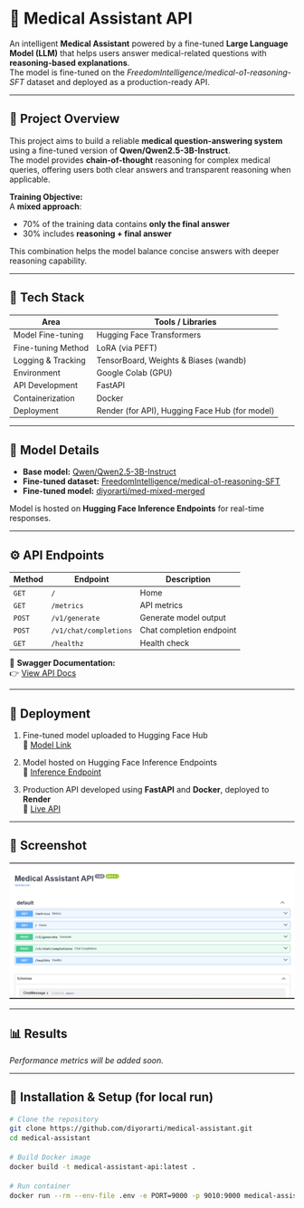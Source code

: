 # 🧠 Medical Assistant API

An intelligent **Medical Assistant** powered by a fine-tuned **Large Language Model (LLM)** that helps users answer medical-related questions with **reasoning-based explanations**.  
The model is fine-tuned on the *FreedomIntelligence/medical-o1-reasoning-SFT* dataset and deployed as a production-ready API.

---

## 🚀 Project Overview

This project aims to build a reliable **medical question-answering system** using a fine-tuned version of **Qwen/Qwen2.5-3B-Instruct**.  
The model provides **chain-of-thought** reasoning for complex medical queries, offering users both clear answers and transparent reasoning when applicable.

**Training Objective:**  
A **mixed approach**:
- 70% of the training data contains **only the final answer**
- 30% includes **reasoning + final answer**

This combination helps the model balance concise answers with deeper reasoning capability.

---

## 🧩 Tech Stack

| Area | Tools / Libraries |
|------|--------------------|
| Model Fine-tuning | Hugging Face Transformers |
| Fine-tuning Method | LoRA (via PEFT) |
| Logging & Tracking | TensorBoard, Weights & Biases (wandb) |
| Environment | Google Colab (GPU) |
| API Development | FastAPI |
| Containerization | Docker |
| Deployment | Render (for API), Hugging Face Hub (for model) |

---

## 🧠 Model Details

- **Base model:** [Qwen/Qwen2.5-3B-Instruct](https://huggingface.co/Qwen/Qwen2.5-3B-Instruct)  
- **Fine-tuned dataset:** [FreedomIntelligence/medical-o1-reasoning-SFT](https://huggingface.co/datasets/FreedomIntelligence/medical-o1-reasoning-SFT)  
- **Fine-tuned model:** [diyorarti/med-mixed-merged](https://huggingface.co/diyorarti/med-mixed-merged)

Model is hosted on **Hugging Face Inference Endpoints** for real-time responses.

---

## ⚙️ API Endpoints

| Method | Endpoint | Description |
|--------|-----------|-------------|
| `GET` | `/` | Home |
| `GET` | `/metrics` | API metrics |
| `POST` | `/v1/generate` | Generate model output |
| `POST` | `/v1/chat/completions` | Chat completion endpoint |
| `GET` | `/healthz` | Health check |

📘 **Swagger Documentation:**  
👉 [View API Docs](https://medical-assistant-a16a.onrender.com/docs)

---

## 🐳 Deployment

1. Fine-tuned model uploaded to Hugging Face Hub  
   🔗 [Model Link](https://huggingface.co/diyorarti/med-mixed-merged)

2. Model hosted on Hugging Face Inference Endpoints  
   🔗 [Inference Endpoint](https://endpoints.huggingface.com)

3. Production API developed using **FastAPI** and **Docker**, deployed to **Render**  
   🔗 [Live API](https://medical-assistant-a16a.onrender.com)

---

## 📸 Screenshot

![Swagger UI Screenshot](src/assets/api.png)

---

## 📊 Results

*Performance metrics will be added soon.*

---

## 🧰 Installation & Setup (for local run)

```bash
# Clone the repository
git clone https://github.com/diyorarti/medical-assistant.git
cd medical-assistant

# Build Docker image
docker build -t medical-assistant-api:latest .

# Run container
docker run --rm --env-file .env -e PORT=9000 -p 9010:9000 medical-assistant-api:latest
